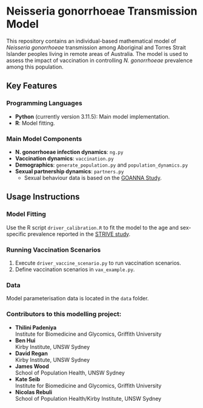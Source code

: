 # Neisseria gonorrhoeae Transmission Model

This repository contains an individual-based mathematical model of *Neisseria gonorrhoeae* transmission among Aboriginal and Torres Strait Islander peoples living in remote areas of Australia. The model is used to assess the impact of vaccination in controlling *N. gonorrhoeae* prevalence among this population.

## Key Features

### Programming Languages
- **Python** (currently version 3.11.5): Main model implementation.
- **R**: Model fitting.

### Main Model Components
- **N. gonorrhoeae infection dynamics**: `ng.py`
- **Vaccination dynamics**: `vaccination.py`
- **Demographics**: `generate_population.py` and `population_dynamics.py`
- **Sexual partnership dynamics**: `partners.py`
  - Sexual behaviour data is based on the [GOANNA Study](https://youngdeadlyfree.org.au/wp-content/uploads/2021/01/GoannaSurvey2-FINAL.pdf).

## Usage Instructions

### Model Fitting
Use the R script `driver_calibration.R` to fit the model to the age and sex-specific prevalence reported in the [STRIVE study](http://doi.org/10.1136/sextrans-2014-051617).

### Running Vaccination Scenarios
1. Execute `driver_vaccine_scenario.py` to run vaccination scenarios.
2. Define vaccination scenarios in `vax_example.py`.

### Data
Model parameterisation data is located in the `data` folder.

### Contributors to this modelling project:

- **Thilini Padeniya**  
  Institute for Biomedicine and Glycomics, Griffith University
- **Ben Hui**  
  Kirby Institute, UNSW Sydney
- **David Regan**  
  Kirby Institute, UNSW Sydney
- **James Wood**  
  School of Population Health, UNSW Sydney
- **Kate Seib**  
  Institute for Biomedicine and Glycomics, Griffith University
- **Nicolas Rebuli**  
  School of Population Health/Kirby Institute, UNSW Sydney


